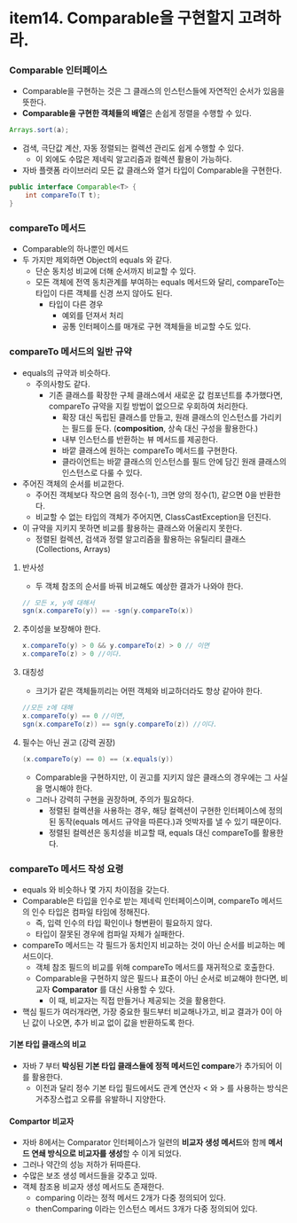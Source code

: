 # item14. Comparable을 구현할지 고려하라.

### Comparable 인터페이스
- Comparable을 구현하는 것은 그 클래스의 인스턴스들에 자연적인 순서가 있음을 뜻한다.
- **Comparable을 구현한 객체들의 배열**은 손쉽게 정렬을 수행할 수 있다.
```java
Arrays.sort(a);
```
- 검색, 극단값 계산, 자동 정렬되는 컬렉션 관리도 쉽게 수행할 수 있다.
    - 이 외에도 수많은 제네릭 알고리즘과 컬렉션 활용이 가능하다.
- 자바 플랫폼 라이브러리 모든 값 클래스와 열거 타입이 Comparable을 구현한다.

```java
public interface Comparable<T> {
    int compareTo(T t);
}
```

### compareTo 메서드
- Comparable의 하나뿐인 메서드
- 두 가지만 제외하면 Object의 equals 와 같다.
    - 단순 동치성 비교에 더해 순서까지 비교할 수 있다.
    - 모든 객체에 전역 동치관계를 부여하는 equals 메서드와 달리, compareTo는 타입이 다른 객체를 신경 쓰지 않아도 된다.
        - 타입이 다른 경우
            - 예외를 던져서 처리
            - 공통 인터페이스를 매개로 구현 객체들을 비교할 수도 있다.

### compareTo 메서드의 일반 규약
- equals의 규약과 비슷하다.
    - 주의사항도 같다.
        - 기존 클래스를 확장한 구체 클래스에서 새로운 값 컴포넌트를 추가했다면, compareTo 규약을 지킬 방법이 없으므로 우회하여 처리한다.
            - 확장 대신 독립된 클래스를 만들고, 원래 클래스의 인스턴스를 가리키는 필드를 둔다. (**composition**, 상속 대신 구성을 활용한다.)
            - 내부 인스턴스를 반환하는 뷰 메서드를 제공한다.
            - 바깥 클래스에 원하는 compareTo 메서드를 구현한다.
            - 클라이언트는 바깥 클래스의 인스턴스를 필드 안에 담긴 원래 클래스의 인스턴스로 다룰 수 있다.
- 주어진 객체의 순서를 비교한다.        
    - 주어진 객체보다 작으면 음의 정수(-1), 크면 양의 정수(1), 같으면 0을 반환한다.
    - 비교할 수 없는 타입의 객체가 주어지면, ClassCastException을 던진다.
- 이 규약을 지키지 못하면 비교를 활용하는 클래스와 어울리지 못한다.
    - 정렬된 컬렉션, 검색과 정렬 알고리즘을 활용하는 유틸리티 클래스(Collections, Arrays)

1. 반사성
    - 두 객체 참조의 순서를 바꿔 비교해도 예상한 결과가 나와야 한다. 
    ```java
    // 모든 x, y에 대해서
    sgn(x.compareTo(y)) == -sgn(y.compareTo(x))
    ```

2. 추이성을 보장해야 한다.
    ```java
    x.compareTo(y) > 0 && y.compareTo(z) > 0 // 이면
    x.compareTo(z) > 0 //이다.
    ```

3. 대칭성
    - 크기가 같은 객체들끼리는 어떤 객체와 비교하더라도 항상 같아야 한다.
    ```java
    //모든 z에 대해 
    x.compareTo(y) == 0 //이면, 
    sgn(x.compareTo(z)) == sgn(y.compareTo(z)) //이다.
    ```

4. 필수는 아닌 권고 (강력 권장)
    ```java
    (x.compareTo(y) == 0) == (x.equals(y))
    ```
    - Comparable을 구현하지만, 이 권고를 지키지 않은 클래스의 경우에는 그 사실을 명시해야 한다.
    - 그러나 강력히 구현을 권장하며, 주의가 필요하다.
        - 정렬된 컬렉션을 사용하는 경우, 해당 컬렉션이 구현한 인터페이스에 정의된 동작(equals 메서드 규약을 따른다.)과 엇박자를 낼 수 있기 때문이다.
        - 정렬된 컬렉션은 동치성을 비교할 때, equals 대신 compareTo를 활용한다.

### compareTo 메서드 작성 요령
- equals 와 비슷하나 몇 가지 차이점을 갖는다.
- Comparable은 타입을 인수로 받는 제네릭 인터페이스이며, compareTo 메서드의 인수 타입은 컴파일 타임에 정해진다.
    - 즉, 입력 인수의 타입 확인이나 형변환이 필요하지 않다. 
    - 타입이 잘못된 경우에 컴파일 자체가 실패한다.
- compareTo 메서드는 각 필드가 동치인지 비교하는 것이 아닌 순서를 비교하는 메서드이다.
    - 객체 참조 필드의 비교를 위해 compareTo 메서드를 재귀적으로 호출한다.
    - Comparable을 구현하지 않은 필드나 표준이 아닌 순서로 비교해야 한다면, 비교자 **Comparator** 를 대신 사용할 수 있다.
        - 이 때, 비교자는 직접 만들거나 제공되는 것을 활용한다.
- 핵심 필드가 여러개라면, 가장 중요한 필드부터 비교해나가고, 비교 결과가 0이 아닌 값이 나오면, 추가 비교 없이 값을 반환하도록 한다.


#### 기본 타입 클래스의 비교
- 자바 7 부터 **박싱된 기본 타입 클래스들에 정적 메서드인 compare**가 추가되어 이를 활용한다.
    - 이전과 달리 정수 기본 타입 필드에서도 관계 연산자 < 와 > 를 사용하는 방식은 거추장스럽고 오류를 유발하니 지양한다.

#### Compartor 비교자
- 자바 8에서는 Comparator 인터페이스가 일련의 **비교자 생성 메서드**와 함께 **메서드 연쇄 방식으로 비교자를 생성**할 수 이게 되었다. 
- 그러나 약간의 성능 저하가 뒤따른다.
- 수많은 보조 생성 메서드들을 갖추고 있따.
- 객체 참조용 비교자 생성 메서드도 존재한다.
    - comparing 이라는 정적 메서드 2개가 다중 정의되어 있다.
    - thenComparing 이라는 인스턴스 메서드 3개가 다중 정의되어 있다.